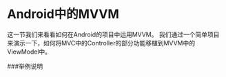 # Android中的MVVM

这一节我们来看看如何在Android的项目中运用MVVM。
我们通过一个简单项目来演示一下，如何将MVC中的Controller的部分功能移植到MVVM中的ViewModel中。

###举例说明
